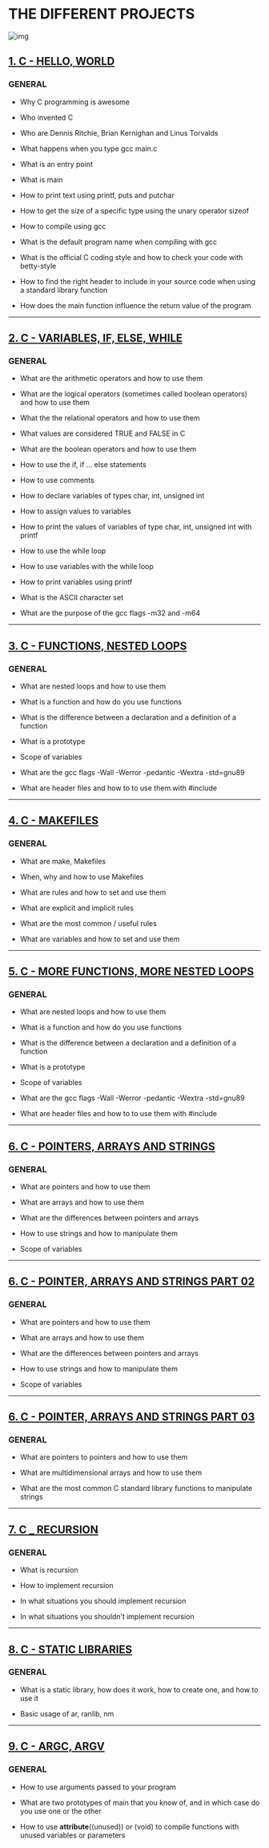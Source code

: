 # THE DIFFERENT PROJECTS

![img](https://ict.iitk.ac.in/wp-content/uploads/c-programming-2.jpg)

## [1. C - HELLO, WORLD](https://github.com/MathieuMorel62/holbertonschool-low_level_programming/tree/master/0x01-hello_world)

### GENERAL

- Why C programming is awesome

- Who invented C 

- Who are Dennis Ritchie, Brian Kernighan and Linus Torvalds

- What happens when you type gcc main.c

- What is an entry point

- What is main

- How to print text using printf, puts and putchar

- How to get the size of a specific type using the unary operator sizeof

- How to compile using gcc

- What is the default program name when compiling with gcc

- What is the official C coding style and how to check your code with betty-style

- How to find the right header to include in your source code when using a standard library function

- How does the main function influence the return value of the program

-------------------------------


## [2. C - VARIABLES, IF, ELSE, WHILE](https://github.com/MathieuMorel62/holbertonschool-low_level_programming/tree/master/variables_if_else_while)

### GENERAL

- What are the arithmetic operators and how to use them

- What are the logical operators (sometimes called boolean operators) and how to use them

- What the the relational operators and how to use them

- What values are considered TRUE and FALSE in C

- What are the boolean operators and how to use them

- How to use the if, if ... else statements

- How to use comments

- How to declare variables of types char, int, unsigned int

- How to assign values to variables

- How to print the values of variables of type char, int, unsigned int with printf

- How to use the while loop

- How to use variables with the while loop

- How to print variables using printf

- What is the ASCII character set

- What are the purpose of the gcc flags -m32 and -m64

--------------------------------

## [3. C - FUNCTIONS, NESTED LOOPS](https://github.com/MathieuMorel62/holbertonschool-low_level_programming/tree/master/functions_nested_loops)

### GENERAL

- What are nested loops and how to use them

- What is a function and how do you use functions

- What is the difference between a declaration and a definition of a function

- What is a prototype

- Scope of variables

- What are the gcc flags -Wall -Werror -pedantic -Wextra -std=gnu89

- What are header files and how to to use them with #include

--------------------------------------

## [4. C - MAKEFILES](https://github.com/MathieuMorel62/holbertonschool-low_level_programming/tree/master/makefiles)

### GENERAL

- What are make, Makefiles

- When, why and how to use Makefiles

- What are rules and how to set and use them

- What are explicit and implicit rules

- What are the most common / useful rules

- What are variables and how to set and use them

----------------------------------

## [5. C - MORE FUNCTIONS, MORE NESTED LOOPS](https://github.com/MathieuMorel62/holbertonschool-low_level_programming/tree/master/more_functions_nested_loops)

### GENERAL

- What are nested loops and how to use them

- What is a function and how do you use functions

- What is the difference between a declaration and a definition of a function

- What is a prototype

- Scope of variables

- What are the gcc flags -Wall -Werror -pedantic -Wextra -std=gnu89

- What are header files and how to to use them with #include

---------------------------------------

## [6. C - POINTERS, ARRAYS AND STRINGS](https://github.com/MathieuMorel62/holbertonschool-low_level_programming/tree/master/pointers_arrays_strings)

### GENERAL

- What are pointers and how to use them

- What are arrays and how to use them

- What are the differences between pointers and arrays

- How to use strings and how to manipulate them

- Scope of variables

----------------------------------------

## [6. C - POINTER, ARRAYS AND STRINGS PART 02](https://github.com/MathieuMorel62/holbertonschool-low_level_programming/tree/master/pointers_arrays_strings_part_02)

### GENERAL

- What are pointers and how to use them

- What are arrays and how to use them

- What are the differences between pointers and arrays

- How to use strings and how to manipulate them

- Scope of variables

----------------------------

## [6. C - POINTER, ARRAYS AND STRINGS PART 03](https://github.com/MathieuMorel62/holbertonschool-low_level_programming/tree/master/pointers_arrays_strings_part_03)

### GENERAL

- What are pointers to pointers and how to use them

- What are multidimensional arrays and how to use them

- What are the most common C standard library functions to manipulate strings

----------------------------

## [7. C _ RECURSION](https://github.com/MathieuMorel62/holbertonschool-low_level_programming/tree/master/recursion)

### GENERAL

- What is recursion

- How to implement recursion

- In what situations you should implement recursion

- In what situations you shouldn’t implement recursion

------------------------------

## [8. C - STATIC LIBRARIES](https://github.com/MathieuMorel62/holbertonschool-low_level_programming/tree/master/static_libraries)

### GENERAL

- What is a static library, how does it work, how to create one, and how to use it

- Basic usage of ar, ranlib, nm

--------------------------------

## [9. C - ARGC, ARGV](https://github.com/MathieuMorel62/holbertonschool-low_level_programming/tree/master/argc_argv)

### GENERAL

- How to use arguments passed to your program

- What are two prototypes of main that you know of, and in which case do you use one or the other

- How to use __attribute__((unused)) or (void) to compile functions with unused variables or parameters


